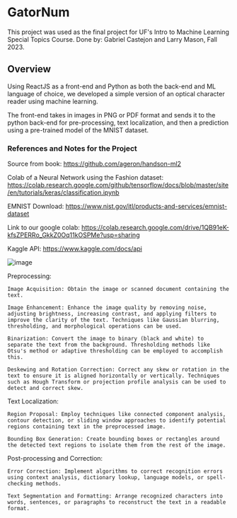 # GatorNum

This project was used as the final project for UF's Intro to Machine Learning Special Topics Course. Done by: Gabriel Castejon and Larry Mason, Fall 2023.

## Overview

Using ReactJS as a front-end and Python as both the back-end and ML language of choice, we developed a simple version of an optical character reader using machine learning.

The front-end takes in images in PNG or PDF format and sends it to the python back-end for pre-processing, text localization, and then a prediction using a pre-trained model of the MNIST dataset.



### References and Notes for the Project

Source from book:
https://github.com/ageron/handson-ml2 

Colab of a Neural Network using the Fashion dataset: https://colab.research.google.com/github/tensorflow/docs/blob/master/site/en/tutorials/keras/classification.ipynb

EMNIST Download: https://www.nist.gov/itl/products-and-services/emnist-dataset

Link to our google colab: https://colab.research.google.com/drive/1QB91eK-kfsZPERRo_GkkZ0Oq11kOSPMe?usp=sharing

Kaggle API: https://www.kaggle.com/docs/api

![image](https://github.com/slinky55/GatorNum/assets/92041237/5fe910d7-9ec9-4b61-acac-54c94a713c1c)

Preprocessing:

    Image Acquisition: Obtain the image or scanned document containing the text.

    Image Enhancement: Enhance the image quality by removing noise, adjusting brightness, increasing contrast, and applying filters to improve the clarity of the text. Techniques like Gaussian blurring, thresholding, and morphological operations can be used.

    Binarization: Convert the image to binary (black and white) to separate the text from the background. Thresholding methods like Otsu's method or adaptive thresholding can be employed to accomplish this.

    Deskewing and Rotation Correction: Correct any skew or rotation in the text to ensure it is aligned horizontally or vertically. Techniques such as Hough Transform or projection profile analysis can be used to detect and correct skew.

Text Localization:

    Region Proposal: Employ techniques like connected component analysis, contour detection, or sliding window approaches to identify potential regions containing text in the preprocessed image.

    Bounding Box Generation: Create bounding boxes or rectangles around the detected text regions to isolate them from the rest of the image.

Post-processing and Correction:

    Error Correction: Implement algorithms to correct recognition errors using context analysis, dictionary lookup, language models, or spell-checking methods.

    Text Segmentation and Formatting: Arrange recognized characters into words, sentences, or paragraphs to reconstruct the text in a readable format.
